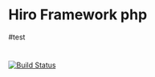 
# Hiro Framework php

#test
#


[![Build Status](https://apibeta.shippable.com/projects/54d9b38291426fd6a78cd696/badge?branchName=master)](https://appbeta.shippable.com/projects/54d9b38291426fd6a78cd696/builds/latest)
